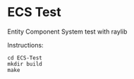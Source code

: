 # ECS Test

Entity Component System test with raylib

Instructions:
```shell
cd ECS-Test
mkdir build
make
```
